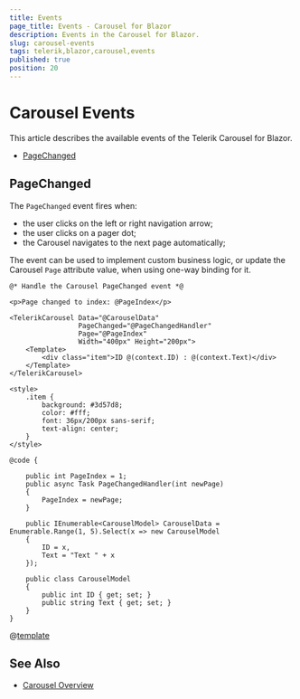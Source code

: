 ```yaml
---
title: Events
page_title: Events - Carousel for Blazor
description: Events in the Carousel for Blazor.
slug: carousel-events
tags: telerik,blazor,carousel,events
published: true
position: 20
---
```


# Carousel Events

This article describes the available events of the Telerik Carousel for Blazor.

* [PageChanged](#pagechanged)

## PageChanged

The `PageChanged` event fires when:

* the user clicks on the left or right navigation arrow;
* the user clicks on a pager dot;
* the Carousel navigates to the next page automatically;

The event can be used to implement custom business logic, or update the Carousel `Page` attribute value, when using one-way binding for it.

````RAZOR
@* Handle the Carousel PageChanged event *@

<p>Page changed to index: @PageIndex</p>

<TelerikCarousel Data="@CarouselData"
                 PageChanged="@PageChangedHandler"
                 Page="@PageIndex"
                 Width="400px" Height="200px">
    <Template>
        <div class="item">ID @(context.ID) : @(context.Text)</div>
    </Template>
</TelerikCarousel>

<style>
    .item {
        background: #3d57d8;
        color: #fff;
        font: 36px/200px sans-serif;
        text-align: center;
    }
</style>

@code {

    public int PageIndex = 1;
    public async Task PageChangedHandler(int newPage)
    {
        PageIndex = newPage;
    }

    public IEnumerable<CarouselModel> CarouselData = Enumerable.Range(1, 5).Select(x => new CarouselModel
    {
        ID = x,
        Text = "Text " + x
    });

    public class CarouselModel
    {
        public int ID { get; set; }
        public string Text { get; set; }
    }
}
````

@[template](/_contentTemplates/carousel/general.md#carousel-item-class)

## See Also

* [Carousel Overview](slug://carousel-overview)
